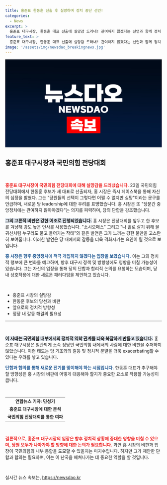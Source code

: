 ```yaml
---
title: 홍준표 한동훈 선출 후 실망하며 정치 중단 선언!
categories:
  - News
excerpt: >
  홍준표 대구시장, 한동훈 대표 선출에 실망감 드러내! 관여하지 않겠다는 선언과 함께 정치 개입 중단 예고. 내부 갈등이 심화되는 국민의힘, 향후 행보가 주목된다!
feature_text: >
  홍준표 대구시장, 한동훈 대표 선출에 실망감 드러내! 관여하지 않겠다는 선언과 함께 정치 개입 중단 예고. 내부 갈등이 심화되는 국민의힘, 향후 행보가 주목된다!
image: '/assets/img/newsdao_breakingnews.jpg'
---
```


<p><img src="/assets/img/newsdao_breakingnews.jpg" alt="koreaapp 속보" /></p>

<h2 data-ke-size="size26">홍준표 대구시장과 국민의힘 전당대회</h2>

<p data-ke-size="size16">&nbsp;</p>

<p><b><span style="color: #ee2323;">홍준표 대구시장이 국민의힘 전당대회에 대해 실망감을 드러냈습니다.</span></b> 23일 국민의힘 전당대회에서 한동훈 후보가 새 대표로 선출되자, 홍 시장은 즉시 페이스북을 통해 자신의 심정을 밝혔다. 그는 "당원들의 선택이 그렇다면 어쩔 수 없지만 실망"이라는 문구를 언급하며, 새로운 당 leadership에 대한 우려를 표명했습니다. 홍 시장은 또 "당분간 중앙정치에는 관여하지 않아야겠다"는 의지를 피력하며, 당의 단합을 강조했습니다.</p>

<p><b><span style="background-color: #21538527;">그의 고론적 비판은 강한 어조로 진행되었습니다.</span></b> 홍 시장은 전당대회를 앞두고 한 후보를 겨냥해 강도 높은 언사를 사용했습니다. "소시오패스" 그리고 "나 홀로 살기 위해 물귀신처럼 누구라도 물고 들어가는 작태"와 같은 발언은 그가 느끼는 강한 불만을 고스란히 보여줍니다. 이러한 발언은 당 내에서의 갈등을 더욱 격화시키는 요인이 될 것으로 보입니다.</p>

<p><b><span style="color: #1a5490;">홍 시장은 향후 중앙정치에 적극 개입하지 않겠다는 입장을 보였습니다.</span></b> 이는 그의 정치적 행보에 큰 변화를 예고하며, 향후 대구시 정책 및 방향성에도 영향을 미칠 가능성이 있습니다. 그는 자신의 입장을 통해 당의 단합과 합리적 논의를 요청하는 모습이며, 당 내 상호작용에 대한 새로운 패러다임을 제안하고 있습니다.</p>

<p data-ke-size="size16">&nbsp;</p>

<ul>
  <li>홍준표 시장의 실망감</li>
  <li>한동훈 후보의 당선과 비판</li>
  <li>앞으로의 정치적 방향성</li>
  <li>정당 내 갈등 해결의 필요성</li>
</ul>

<hr>

<p data-ke-size="size16">&nbsp;</p>

<p><b><span style="background-color: #21538527;">이 사태는 국민의힘 내부에서의 정치적 역학 관계를 더욱 복잡하게 만들고 있습니다.</span></b> 홍준표 대구시장은 일관되게 소속 정당인 국민의힘 내에서의 사람에 대한 비판을 주저하지 않았습니다. 이런 태도는 당 기조와의 갈등 및 정치적 분열을 더욱 exacerbating할 수 있다는 우려를 낳고 있습니다.</p>

<p><b><span style="color: #1a5490;">단합과 합의를 통해 새로운 전기를 맞이해야 하는 시점입니다.</span></b> 한동훈 대표가 추구해야 할 방향성은 홍 시장의 비판에 어떻게 대응해야 할지가 중요한 요소로 작용할 가능성이 큽니다.</p>

<p data-ke-size="size16">&nbsp;</p>

<table>
    <tr>
        <td style="text-align: center; height: 17px;"><b>연합뉴스 기자: 민성기</b></td>
    </tr>
    <tr>
        <td style="text-align: center; height: 17px;"><b>홍준표 대구시장에 대한 분석</b></td>
    </tr>
    <tr>
        <td style="text-align: center; height: 17px;"><b>국민의힘 전당대회를 통한 여파</b></td>
    </tr>
</table>

<p data-ke-size="size16">&nbsp;</p>

<p><b><span style="color: #ee2323;">결론적으로, 홍준표 대구시장의 입장은 향후 정치적 상황에 중대한 영향을 미칠 수 있으며, 당원 모두가 나아가야 할 방향에 대한 논의가 필요합니다.</span></b> 과연 홍 시장의 비판과 입장이 국민의힘의 내부 통합을 도모할 수 있을지는 미지수입니다. 하지만 그가 제안한 단합과 합의는 필요하며, 이는 이 난국을 헤쳐나가는 데 중요한 역할을 할 것입니다.</p>

<p data-ke-size="size16">&nbsp;</p>
실시간 뉴스 속보는, <a href="https://newsdao.kr" rel="dofollow">https://newsdao.kr</a>


